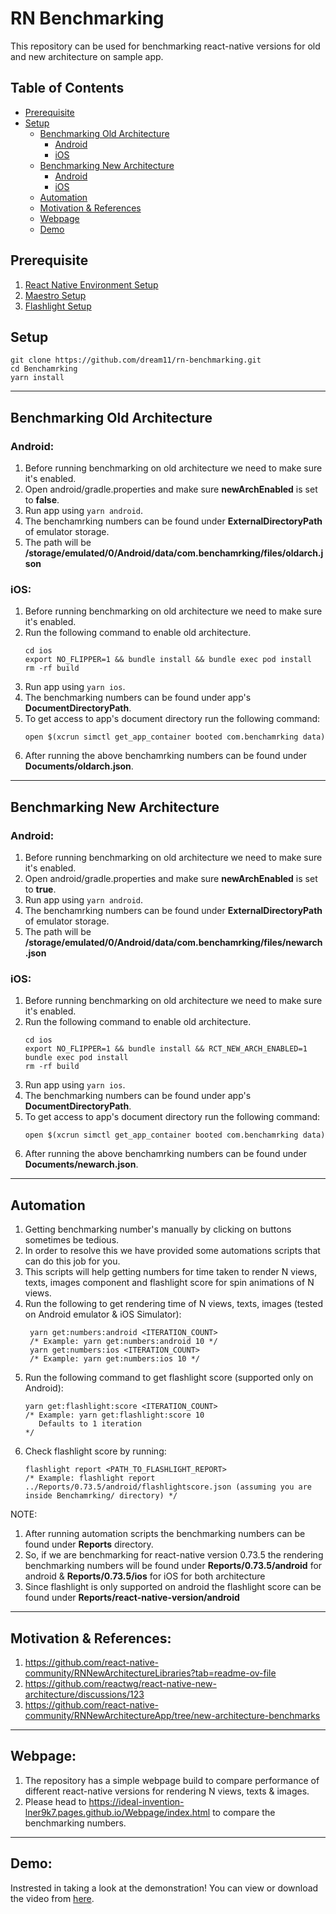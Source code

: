 # RN Benchmarking

This repository can be used for benchmarking react-native versions for old and new architecture on sample app.

## Table of Contents

- [Prerequisite](#prerequisite)
- [Setup](#Setup)
  - [Benchmarking Old Architecture](#benchmarking-old-architecture)
      - [Android](#android)
      - [iOS](#iOS)
  - [Benchmarking New Architecture](#benchmarking-new-architecture)
      - [Android](#android)
      - [iOS](#iOS)
  - [Automation](#automation)
  - [Motivation & References](#motivation--references)
  - [Webpage](#webpage)
  - [Demo](#demo)

## Prerequisite

1. [React Native Environment Setup](https://reactnative.dev/docs/next/environment-setup)
2. [Maestro Setup](https://maestro.mobile.dev/)
3. [Flashlight Setup](https://docs.flashlight.dev/)

## Setup

```
git clone https://github.com/dream11/rn-benchmarking.git
cd Benchamrking
yarn install
```

---

## Benchmarking Old Architecture

### Android:

1. Before running benchmarking on old architecture we need to make sure it's enabled.
2. Open android/gradle.properties and make sure **newArchEnabled** is set to **false**.
3. Run app using `yarn android`.
4. The benchamrking numbers can be found under **ExternalDirectoryPath** of emulator storage.
5. The path will be **/storage/emulated/0/Android/data/com.benchamrking/files/oldarch.json**

### iOS:

1. Before running benchmarking on old architecture we need to make sure it's enabled.
2. Run the following command to enable old architecture.
   ```
   cd ios
   export NO_FLIPPER=1 && bundle install && bundle exec pod install
   rm -rf build
   ```
3. Run app using `yarn ios`.
4. The benchmarking numbers can be found under app's **DocumentDirectoryPath**.
5. To get access to app's document directory run the following command:
   ```
   open $(xcrun simctl get_app_container booted com.benchamrking data)
   ```
6. After running the above benchamrking numbers can be found under **Documents/oldarch.json**.

---

## Benchmarking New Architecture

### Android:

1. Before running benchmarking on old architecture we need to make sure it's enabled.
2. Open android/gradle.properties and make sure **newArchEnabled** is set to **true**.
3. Run app using `yarn android`.
4. The benchamrking numbers can be found under **ExternalDirectoryPath** of emulator storage.
5. The path will be **/storage/emulated/0/Android/data/com.benchamrking/files/newarch.json**

### iOS:

1. Before running benchmarking on old architecture we need to make sure it's enabled.
2. Run the following command to enable old architecture.
   ```
   cd ios
   export NO_FLIPPER=1 && bundle install && RCT_NEW_ARCH_ENABLED=1 bundle exec pod install
   rm -rf build
   ```
3. Run app using `yarn ios`.
4. The benchmarking numbers can be found under app's **DocumentDirectoryPath**.
5. To get access to app's document directory run the following command:
   ```
   open $(xcrun simctl get_app_container booted com.benchamrking data)
   ```
6. After running the above benchamrking numbers can be found under **Documents/newarch.json**.

---

## Automation

1. Getting benchmarking number's manually by clicking on buttons sometimes be tedious.
2. In order to resolve this we have provided some automations scripts that can do this job for you.
3. This scripts will help getting numbers for time taken to render N views, texts, images component and flashlight score for spin animations of N views.
5. Run the following to get rendering time of N views, texts, images (tested on Android emulator & iOS Simulator):
   ```
    yarn get:numbers:android <ITERATION_COUNT>
    /* Example: yarn get:numbers:android 10 */
    yarn get:numbers:ios <ITERATION_COUNT>
    /* Example: yarn get:numbers:ios 10 */
   ```
6. Run the following command to get flashlight score (supported only on Android):
   ```
   yarn get:flashlight:score <ITERATION_COUNT>
   /* Example: yarn get:flashlight:score 10 
      Defaults to 1 iteration 
   */
   ```
 7. Check flashlight score by running:
    ```
    flashlight report <PATH_TO_FLASHLIGHT_REPORT> 
    /* Example: flashlight report ../Reports/0.73.5/android/flashlightscore.json (assuming you are inside Benchamrking/ directory) */

NOTE: 
1. After running automation scripts the benchmarking numbers can be found under **Reports** directory. 
2. So, if we are benchmarking for react-native version 0.73.5 the rendering benchmarking numbers will be found under **Reports/0.73.5/android** for android & **Reports/0.73.5/ios** for iOS for both architecture
3. Since flashlight is only supported on android the flashlight score can be found under **Reports/react-native-version/android**

---
## Motivation & References:
1. https://github.com/react-native-community/RNNewArchitectureLibraries?tab=readme-ov-file
2. https://github.com/reactwg/react-native-new-architecture/discussions/123
3. https://github.com/react-native-community/RNNewArchitectureApp/tree/new-architecture-benchmarks

---
## Webpage:
1. The repository has a simple webpage build to compare performance of different react-native versions for rendering N views, texts & images.
2. Please head to https://ideal-invention-lner9k7.pages.github.io/Webpage/index.html to compare the benchmarking numbers.

---
## Demo:
Instrested in taking a look at the demonstration!
You can view or download the video from [here](./Demo/RNBenchmarking.mp4).